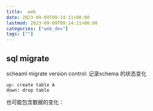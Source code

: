 ```yaml
---
title:  web
date: 2023-09-09T09:14:11+08:00
lastmod: 2023-09-09T09:14:11+08:00
categories: ["web_dev"]
tags: [""]
---
```


## sql migrate

scheaml migrate version control: 记录schema 的状态变化

```
up: create table A
down: drop table 

```

也可能包含数据的变化：


